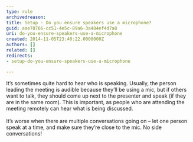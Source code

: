 ```yaml
---
type: rule
archivedreason: 
title: Setup - Do you ensure speakers use a microphone?
guid: aae78766-cc51-4e5c-89a6-3a484ef4d7a8
uri: do-you-ensure-speakers-use-a-microphone
created: 2014-11-05T23:40:22.0000000Z
authors: []
related: []
redirects:
- setup-do-you-ensure-speakers-use-a-microphone

---
```



<div>​​​It’s sometimes quite hard to hear who is speaking. Usually, the person leading the meeting is audible because they’ll be using&#160;a mic, but if others want to talk, they should come up next to the presenter and speak (if they are in the same room). This is important, as​&#160;people who are attending the meeting remotely can hear what is being discussed.<br></div><div><br></div><div>It’s worse when there are multiple conversations going on – let one person speak at a time, and make sure they’re close to the mic. No side conversations!​</div>
<br><excerpt class='endintro'></excerpt><br>



